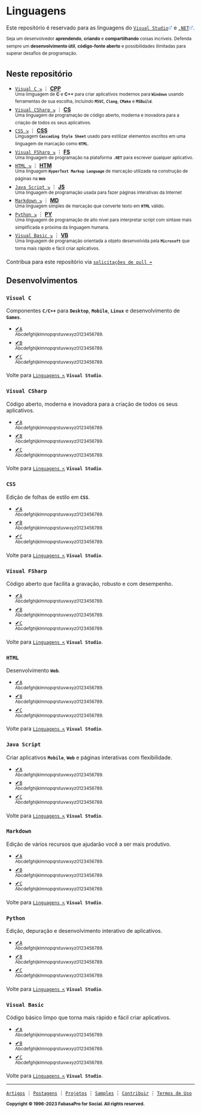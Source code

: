 # Linguagens

Este repositório é reservado para as linguagens do [`Visual Studio`<img src="https://github.com/poitanotalk/resources/blob/main/svg/tools/externallink.svg" alt="base octocat svg" width="11" height="11" />](https://visualstudio.microsoft.com) e [`.NET`<img src="https://github.com/poitanotalk/resources/blob/main/svg/tools/externallink.svg" alt="base octocat svg" width="11" height="11" />](https://dotnet.microsoft.com).

<sup>Seja um desenvolvedor __aprendendo__, __criando__ e __compartilhando__ coisas incríveis. Defenda sempre um __desenvolvimento útil__, __código-fonte aberto__ e possibilidades ilimitadas para superar desafios de programação.</sup>

## Neste repositório

+ [`Visual C ⇲`](https://github.com/poitanotalk/source/tree/main#visual-c) ⋮ __[CPP](https://github.com/fabasapro/files/cpp)__<br /><sup>Uma limguagem de __C__ e __C++__ para criar aplicativos modernos para __`Windows`__ usando ferramentas de sua escolha, incluindo __`MSVC`__, __`Clang`__, __`CMake`__ e __`MSBuild`__.</sup>
+ [`Visual CSharp ⇲`](https://github.com/poitanotalk/source/tree/main#visual-csharp) ⋮ __[CS](https://github.com/fabasapro/files/cs)__<br /><sup>Uma linguagem de programação de código aberto, moderna e inovadora para a criação de todos os seus aplicativos.</sup>
+ [`CSS ⇲`](https://github.com/poitanotalk/source/tree/main#css) ⋮ __[CSS](https://github.com/fabasapro/files/css)__<br /><sup>Linguagem __`Cascading Style Sheet`__ usado para estilizar elementos escritos em uma linguagem de marcação como __`HTML`__.</sup>
+ [`Visual FSharp ⇲`](https://github.com/poitanotalk/source/tree/main#visual-fsharp) ⋮ __[FS](https://github.com/fabasapro/files/fs)__<br /><sup>Uma linguagem de programação na plataforma __`.NET`__ para escrever qualquer aplicativo.</sup>
+ [`HTML ⇲`](https://github.com/poitanotalk/source/tree/main#html) ⋮ __[HTM](https://github.com/fabasapro/files/htm)__<br /><sup>Uma linguagem __`HyperText Markup Language`__ de marcação utilizada na construção de páginas na __`Web`__</sup>
+ [`Java Script ⇲`](https://github.com/poitanotalk/source/tree/main#java-script) ⋮ __[JS](https://github.com/fabasapro/files/js)__<br /><sup>Uma linguagem de programação usada para fazer páginas interativas da Internet</sup>
+ [`Markdown ⇲`](https://github.com/poitanotalk/source/tree/main#markdown) ⋮ __[MD](https://github.com/fabasapro/files/md)__<br /><sup>Uma linguagem simples de marcação que converte texto em __`HTML`__ válido.</sup>
+ [`Python ⇲`](https://github.com/poitanotalk/source/tree/main#python) ⋮ __[PY](https://github.com/fabasapro/files/py)__<br /><sup>Uma linguagem de programação de alto nível para interpretar script com sintaxe mais simplificada e próxima da linguagem humana.</sup>
+ [`Visual Basic ⇲`](https://github.com/poitanotalk/source/tree/main#visual-basic) ⋮ __[VB](https://github.com/fabasapro/files/vb)__<br /><sup>Uma linguagem de programação orientada a objeto desenvolvida pela __`Microsoft`__ que torna mais rápido e fácil criar aplicativos.</sup>

Contribua para este repositório via [`solicitações de pull ➡`](https://github.com/poitanotalk/source/pulls)

## Desenvolvimentos

### __`Visual C`__
Componentes __`C/C++`__ para __`Desktop`__, __`Mobile`__, __`Linux`__ e desenvolvimento de __`Games`__.
- [✔`A`](https://github.com/fabasapro/languages)<br /><sup>Abcdefghijklmnopqrstuvwxyz0123456789.</sup>
- [✔`B`](https://github.com/fabasapro/languages)<br /><sup>Abcdefghijklmnopqrstuvwxyz0123456789.</sup>
- [✔`C`](https://github.com/fabasapro/languages)<br /><sup>Abcdefghijklmnopqrstuvwxyz0123456789.</sup>

Volte para [`Linguagens ⇱`](https://github.com/poitanotalk/source/tree/main#neste-repositório) __`Visual Studio`__.

### __`Visual CSharp`__
Código aberto, moderna e inovadora para a criação de todos os seus aplicativos.
- [✔`A`](https://github.com/fabasapro/languages)<br /><sup>Abcdefghijklmnopqrstuvwxyz0123456789.</sup>
- [✔`B`](https://github.com/fabasapro/languages)<br /><sup>Abcdefghijklmnopqrstuvwxyz0123456789.</sup>
- [✔`C`](https://github.com/fabasapro/languages)<br /><sup>Abcdefghijklmnopqrstuvwxyz0123456789.</sup>

Volte para [`Linguagens ⇱`](https://github.com/poitanotalk/source/tree/main#neste-repositório) __`Visual Studio`__.

### __`CSS`__
Edição de folhas de estilo em __`CSS`__.
- [✔`A`](https://github.com/fabasapro/languages)<br /><sup>Abcdefghijklmnopqrstuvwxyz0123456789.</sup>
- [✔`B`](https://github.com/fabasapro/languages)<br /><sup>Abcdefghijklmnopqrstuvwxyz0123456789.</sup>
- [✔`C`](https://github.com/fabasapro/languages)<br /><sup>Abcdefghijklmnopqrstuvwxyz0123456789.</sup>

Volte para [`Linguagens ⇱`](https://github.com/poitanotalk/source/tree/main#neste-repositório) __`Visual Studio`__.

### __`Visual FSharp`__
Código aberto que facilita a gravação, robusto e com desempenho.
- [✔`A`](https://github.com/fabasapro/languages)<br /><sup>Abcdefghijklmnopqrstuvwxyz0123456789.</sup>
- [✔`B`](https://github.com/fabasapro/languages)<br /><sup>Abcdefghijklmnopqrstuvwxyz0123456789.</sup>
- [✔`C`](https://github.com/fabasapro/languages)<br /><sup>Abcdefghijklmnopqrstuvwxyz0123456789.</sup>

Volte para [`Linguagens ⇱`](https://github.com/poitanotalk/source/tree/main#neste-repositório) __`Visual Studio`__.

### __`HTML`__
Desenvolvimento __`Web`__.
- [✔`A`](https://github.com/fabasapro/languages)<br /><sup>Abcdefghijklmnopqrstuvwxyz0123456789.</sup>
- [✔`B`](https://github.com/fabasapro/languages)<br /><sup>Abcdefghijklmnopqrstuvwxyz0123456789.</sup>
- [✔`C`](https://github.com/fabasapro/languages)<br /><sup>Abcdefghijklmnopqrstuvwxyz0123456789.</sup>

Volte para [`Linguagens ⇱`](https://github.com/poitanotalk/source/tree/main#neste-repositório) __`Visual Studio`__.

### __`Java Script`__
Criar aplicativos __`Mobile`__, __`Web`__ e páginas interativas com flexibilidade.
- [✔`A`](https://github.com/fabasapro/languages)<br /><sup>Abcdefghijklmnopqrstuvwxyz0123456789.</sup>
- [✔`B`](https://github.com/fabasapro/languages)<br /><sup>Abcdefghijklmnopqrstuvwxyz0123456789.</sup>
- [✔`C`](https://github.com/fabasapro/languages)<br /><sup>Abcdefghijklmnopqrstuvwxyz0123456789.</sup>

Volte para [`Linguagens ⇱`](https://github.com/poitanotalk/source/tree/main#neste-repositório) __`Visual Studio`__.

### __`Markdown`__
Edição de vários recursos que ajudarão você a ser mais produtivo.
- [✔`A`](https://github.com/fabasapro/languages)<br /><sup>Abcdefghijklmnopqrstuvwxyz0123456789.</sup>
- [✔`B`](https://github.com/fabasapro/languages)<br /><sup>Abcdefghijklmnopqrstuvwxyz0123456789.</sup>
- [✔`C`](https://github.com/fabasapro/languages)<br /><sup>Abcdefghijklmnopqrstuvwxyz0123456789.</sup>

Volte para [`Linguagens ⇱`](https://github.com/poitanotalk/source/tree/main#neste-repositório) __`Visual Studio`__.

### __`Python`__
Edição, depuração e desenvolvimento interativo de aplicativos.
- [✔`A`](https://github.com/fabasapro/languages)<br /><sup>Abcdefghijklmnopqrstuvwxyz0123456789.</sup>
- [✔`B`](https://github.com/fabasapro/languages)<br /><sup>Abcdefghijklmnopqrstuvwxyz0123456789.</sup>
- [✔`C`](https://github.com/fabasapro/languages)<br /><sup>Abcdefghijklmnopqrstuvwxyz0123456789.</sup>

Volte para [`Linguagens ⇱`](https://github.com/poitanotalk/source/tree/main#neste-repositório) __`Visual Studio`__.

### __`Visual Basic`__
Código básico limpo que torna mais rápido e fácil criar aplicativos.
- [✔`A`](https://github.com/fabasapro/languages)<br /><sup>Abcdefghijklmnopqrstuvwxyz0123456789.</sup>
- [✔`B`](https://github.com/fabasapro/languages)<br /><sup>Abcdefghijklmnopqrstuvwxyz0123456789.</sup>
- [✔`C`](https://github.com/fabasapro/languages)<br /><sup>Abcdefghijklmnopqrstuvwxyz0123456789.</sup>

Volte para [`Linguagens ⇱`](https://github.com/poitanotalk/source/tree/main#neste-repositório) __`Visual Studio`__.

---

[`Artigos`](https://github.com/poitanotalk) ⋮ [`Postagens`](https://github.com/poitanotalk) ⋮ [`Projetos`](https://github.com/poitanotalk) ⋮ [`Samples`](https://github.com/poitanotalk) ⋮ [`Contribuir`](https://github.com/poitanotalk/source/pulls) ⋮ [`Termos de Uso`](LICENSE)

<sup><b>Copyright © 1996-2023 FabasaPro for Social. All rights reserved.</b></sup>
